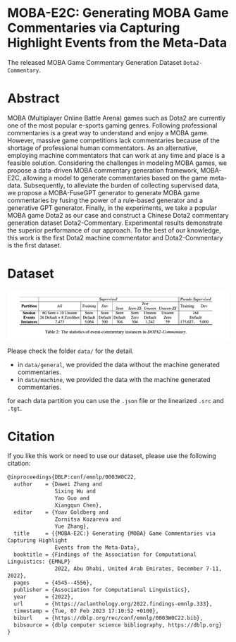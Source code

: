 
# MOBA-E2C:  Generating MOBA Game Commentaries  via Capturing Highlight Events  from the Meta-Data

The released MOBA Game Commentary Generation Dataset ``Dota2-Commentary``.

# Abstract
MOBA (Multiplayer Online Battle Arena) games such as Dota2 are currently one of the most popular e-sports gaming genres. Following professional commentaries is a great way to understand and enjoy a MOBA game. However, massive game competitions lack commentaries because of the shortage of professional human commentators. As an alternative, employing machine commentators that can work at any time and place is a feasible solution. Considering the challenges in modeling MOBA games, we propose a data-driven MOBA commentary generation framework, MOBA-E2C, allowing a model to generate commentaries based on the game meta-data. Subsequently, to alleviate the burden of collecting supervised data, we propose a MOBA-FuseGPT generator to generate MOBA game commentaries by fusing the power of a rule-based generator and a generative GPT generator. Finally, in the experiments, we take a popular MOBA game Dota2 as our case and construct a Chinese Dota2 commentary generation dataset Dota2-Commentary. Experimental results demonstrate the superior performance of our approach. To the best of our knowledge, this work is the first Dota2 machine commentator and Dota2-Commentary is the first dataset.

# Dataset
![img.png](img.png)

Please check the folder ``data/`` for the detail.

- in ``data/general``, we provided the data without the machine generated commentaries.
- in ``data/machine``, we provided the data with the machine generated commentaries.

for each data partition you can use the `.json` file or the linearized `.src` and `.tgt`.


# Citation

If you like this work or need to use our dataset, please use the following citation:

```
@inproceedings{DBLP:conf/emnlp/0003W0C22,
  author    = {Dawei Zhang and
               Sixing Wu and
               Yao Guo and
               Xiangqun Chen},
  editor    = {Yoav Goldberg and
               Zornitsa Kozareva and
               Yue Zhang},
  title     = {{MOBA-E2C:} Generating {MOBA} Game Commentaries via Capturing Highlight
               Events from the Meta-Data},
  booktitle = {Findings of the Association for Computational Linguistics: {EMNLP}
               2022, Abu Dhabi, United Arab Emirates, December 7-11, 2022},
  pages     = {4545--4556},
  publisher = {Association for Computational Linguistics},
  year      = {2022},
  url       = {https://aclanthology.org/2022.findings-emnlp.333},
  timestamp = {Tue, 07 Feb 2023 17:10:52 +0100},
  biburl    = {https://dblp.org/rec/conf/emnlp/0003W0C22.bib},
  bibsource = {dblp computer science bibliography, https://dblp.org}
}

```
